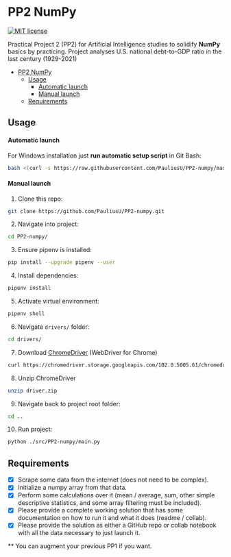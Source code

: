 # PP2 NumPy

[![MIT license](https://img.shields.io/badge/License-MIT-blue.svg)](https://github.com/PauliusU/balance_checker/blob/master/LICENSE)

Practical Project 2 (PP2) for Artificial Intelligence studies to
solidify **NumPy** basics by practicing. Project analyses U.S. national debt-to-GDP ratio in the last century (1929-2021)

<!-- TOC -->
* [PP2 NumPy](#pp2-numpy)
  * [Usage](#usage)
      * [Automatic launch](#automatic-launch)
      * [Manual launch](#manual-launch)
  * [Requirements](#requirements)
<!-- TOC -->

## Usage

#### Automatic launch
For Windows installation just **run automatic setup script** in Git Bash:
```bash
bash <(curl -s https://raw.githubusercontent.com/PauliusU/PP2-numpy/master/setup.sh)
```

#### Manual launch

1. Clone this repo:
```bash
git clone https://github.com/PauliusU/PP2-numpy.git
```

2. Navigate into project:
```bash
cd PP2-numpy/
```

3. Ensure pipenv is installed:
```bash
pip install --upgrade pipenv --user
```

4. Install dependencies:
```bash
pipenv install
```

5. Activate virtual environment:
```bash
pipenv shell
```

6. Navigate `drivers/` folder:
```bash
cd drivers/
```

7. Download [ChromeDriver](https://sites.google.com/chromium.org/driver/) (WebDriver for Chrome)
```bash
curl https://chromedriver.storage.googleapis.com/102.0.5005.61/chromedriver_win32.zip -L -o driver.zip
```

8. Unzip ChromeDriver
```bash
unzip driver.zip
```

9. Navigate back to project root folder:
```bash
cd ..
```

10. Run project:
```bash
python ./src/PP2-numpy/main.py
```

## Requirements

- [X] Scrape some data from the internet (does not need to be complex).
- [X] Initialize a numpy array from that data.
- [X] Perform some calculations over it (mean / average, sum, other simple descriptive statistics, and some array filtering must be included).
- [X] Please provide a complete working solution that has some documentation on how to run it and what it does (readme / collab).
- [X] Please provide the solution as either a GitHub repo or collab notebook with all the data necessary to just launch it.

** You can augment your previous PP1 if you want.